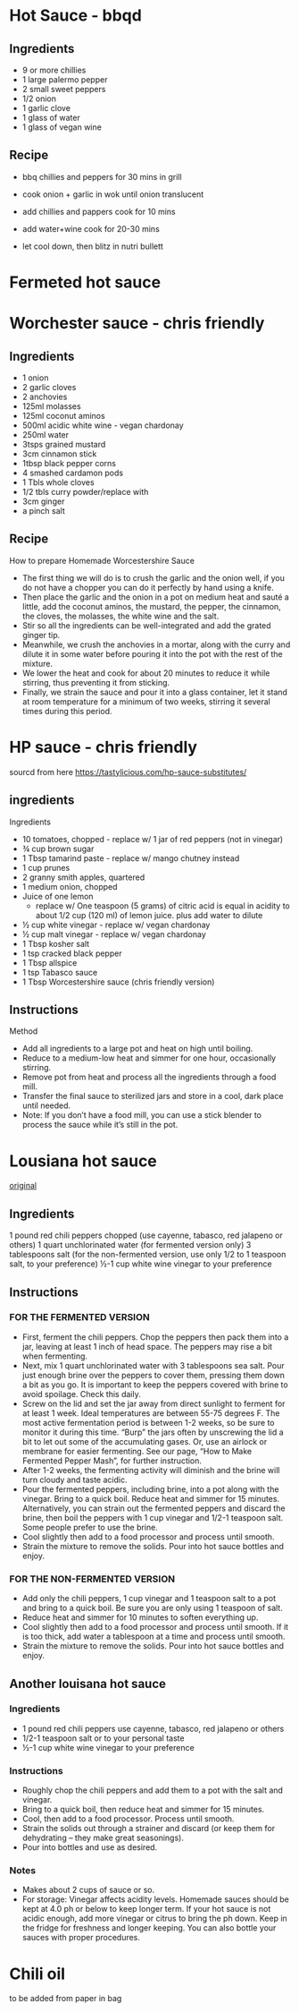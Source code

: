 # Hot Sauce - bbqd
## Ingredients
- 9 or more chillies
- 1 large palermo pepper
- 2 small sweet peppers
- 1/2 onion
- 1 garlic clove
- 1 glass of water
- 1 glass of vegan wine

## Recipe
- bbq chillies and peppers for 30 mins in grill
- cook onion + garlic in wok until onion translucent
- add chillies and pappers cook for 10 mins
- add water+wine cook for 20-30 mins

- let cool down, then blitz in nutri bullett

# Fermeted hot sauce



# Worchester sauce - chris friendly
## Ingredients
- 1 			onion
- 2			garlic cloves
- 2 			anchovies
- 125ml 		molasses
- 125ml 		coconut aminos
- 500ml		acidic white wine - vegan chardonay
- 250ml 		water
- 3tsps		grained mustard
- 3cm			cinnamon stick
- 1tbsp		black pepper corns
- 4			smashed cardamon pods
- 1 Tbls		whole cloves
- 1/2 tbls	curry powder/replace with 
- 3cm 		ginger
- a pinch		salt

## Recipe
How to prepare Homemade Worcestershire Sauce
- The first thing we will do is to crush the garlic and the onion well, if you do not have a chopper you can do it perfectly by hand using a knife.
- Then place the garlic and the onion in a pot on medium heat and sauté a little, add the coconut aminos, the mustard, the pepper, the cinnamon, the cloves, the molasses, the white wine and the salt.
- Stir so all the ingredients can be well-integrated and add the grated ginger tip.
- Meanwhile, we crush the anchovies in a mortar, along with the curry and dilute it in some water before pouring it into the pot with the rest of the mixture.
- We lower the heat and cook for about 20 minutes to reduce it while stirring, thus preventing it from sticking.
- Finally, we strain the sauce and pour it into a glass container, let it stand at room temperature for a minimum of two weeks, stirring it several times during this period.


# HP sauce - chris friendly
sourcd from here
https://tastylicious.com/hp-sauce-substitutes/
## ingredients
Ingredients
- 10 tomatoes, chopped - replace w/ 1 jar of red peppers (not in vinegar)
- ¾ cup brown sugar
- 1 Tbsp tamarind paste - replace w/ mango chutney instead
- 1 cup prunes
- 2 granny smith apples, quartered
- 1 medium onion, chopped
- Juice of one lemon
  - replace w/ One teaspoon (5 grams) of citric acid is equal in acidity to about 1/2 cup (120 ml) of lemon juice. plus add water to dilute 
- ½ cup white vinegar - replace w/ vegan chardonay
- ½ cup malt vinegar - replace w/ vegan chardonay
- 1 Tbsp kosher salt
- 1 tsp cracked black pepper
- 1 Tbsp allspice
- 1 tsp Tabasco sauce
- 1 Tbsp Worcestershire sauce (chris friendly version)


## Instructions

Method
- Add all ingredients to a large pot and heat on high until boiling.
- Reduce to a medium-low heat and simmer for one hour, occasionally stirring.
- Remove pot from heat and process all the ingredients through a food mill.
- Transfer the final sauce to sterilized jars and store in a cool, dark place until needed.
- Note: If you don’t have a food mill, you can use a stick blender to process the sauce while it’s still in the pot. 


# Lousiana hot sauce
[original](https://www.chilipeppermadness.com/chili-pepper-recipes/hot-sauces/homemade-louisiana-hot-sauce/)

## Ingredients
1 pound red chili peppers chopped (use cayenne, tabasco, red jalapeno or others)
1 quart unchlorinated water (for fermented version only)
3 tablespoons salt (for the non-fermented version, use only 1/2 to 1 teaspoon salt, to your preference)
½-1 cup white wine vinegar to your preference

## Instructions
### FOR THE FERMENTED VERSION
- First, ferment the chili peppers. Chop the peppers then pack them into a jar, leaving at least 1 inch of head space. The peppers may rise a bit when fermenting.
- Next, mix 1 quart unchlorinated water with 3 tablespoons sea salt. Pour just enough brine over the peppers to cover them, pressing them down a bit as you go. It is important to keep the peppers covered with brine to avoid spoilage. Check this daily.
- Screw on the lid and set the jar away from direct sunlight to ferment for at least 1 week. Ideal temperatures are between 55-75 degrees F. The most active fermentation period is between 1-2 weeks, so be sure to monitor it during this time. “Burp” the jars often by unscrewing the lid a bit to let out some of the accumulating gases. Or, use an airlock or membrane for easier fermenting. See our page, “How to Make Fermented Pepper Mash”, for further instruction.
- After 1-2 weeks, the fermenting activity will diminish and the brine will turn cloudy and taste acidic.
- Pour the fermented peppers, including brine, into a pot along with the vinegar. Bring to a quick boil. Reduce heat and simmer for 15 minutes. Alternatively, you can strain out the fermented peppers and discard the brine, then boil the peppers with 1 cup vinegar and 1/2-1 teaspoon salt. Some people prefer to use the brine.
- Cool slightly then add to a food processor and process until smooth.
- Strain the mixture to remove the solids. Pour into hot sauce bottles and enjoy.

### FOR THE NON-FERMENTED VERSION
- Add only the chili peppers, 1 cup vinegar and 1 teaspoon salt to a pot and bring to a quick boil. Be sure you are only using 1 teaspoon of salt.
- Reduce heat and simmer for 10 minutes to soften everything up.
- Cool slightly then add to a food processor and process until smooth. If it is too thick, add water a tablespoon at a time and process until smooth.
- Strain the mixture to remove the solids. Pour into hot sauce bottles and enjoy.

## Another louisana hot sauce
### Ingredients
- 1 pound red chili peppers use cayenne, tabasco, red jalapeno or others
- 1/2-1 teaspoon salt or to your personal taste
- ½-1 cup white wine vinegar to your preference

### Instructions
- Roughly chop the chili peppers and add them to a pot with the salt and vinegar.
- Bring to a quick boil, then reduce heat and simmer for 15 minutes.
- Cool, then add to a food processor. Process until smooth.
- Strain the solids out through a strainer and discard (or keep them for dehydrating – they make great seasonings).
- Pour into bottles and use as desired.

### Notes
- Makes about 2 cups of sauce or so.
- For storage: Vinegar affects acidity levels. Homemade sauces should be kept at 4.0 ph or below to keep longer term. If your hot sauce is not acidic enough, add more vinegar or citrus to bring the ph down. Keep in the fridge for freshness and longer keeping. You can also bottle your sauces with proper procedures.


# Chili oil
to be added from paper in bag